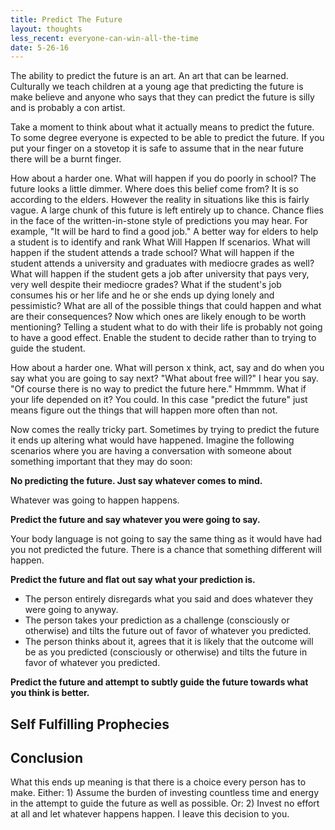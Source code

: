 ```yaml
---
title: Predict The Future
layout: thoughts
less_recent: everyone-can-win-all-the-time
date: 5-26-16
---
```

The ability to predict the future is an art. An art that can be learned. Culturally we teach children at a young age that predicting the future is make believe and anyone who says that they can predict the future is silly and is probably a con artist.

Take a moment to think about what it actually means to predict the future. To some degree everyone is expected to be able to predict the future. If you put your finger on a stovetop it is safe to assume that in the near future there will be a burnt finger.

How about a harder one. What will happen if you do poorly in school? The future looks a little dimmer. Where does this belief come from? It is so according to the elders. However the reality in situations like this is fairly vague. A large chunk of this future is left entirely up to chance. Chance flies in the face of the written-in-stone style of predictions you may hear. For example, "It will be hard to find a good job." A better way for elders to help a student is to identify and rank What Will Happen If scenarios. What will happen if the student attends a trade school? What will happen if the student attends a university and graduates with mediocre grades as well? What will happen if the student gets a job after university that pays very, very well despite their mediocre grades? What if the student's job consumes his or her life and he or she ends up dying lonely and pessimistic? What are all of the possible things that could happen and what are their consequences? Now which ones are likely enough to be worth mentioning? Telling a student what to do with their life is probably not going to have a good effect. Enable the student to decide rather than to trying to guide the student.

How about a harder one. What will person x think, act, say and do when you say what you are going to say next? "What about free will?" I hear you say. "Of course there is no way to predict the future here." Hmmmm. What if your life depended on it? You could. In this case "predict the future" just means figure out the things that will happen more often than not.

Now comes the really tricky part. Sometimes by trying to predict the future it ends up altering what would have happened. Imagine the following scenarios where you are having a conversation with someone about something important that they may do soon:

**No predicting the future. Just say whatever comes to mind.**

Whatever was going to happen happens.

**Predict the future and say whatever you were going to say.**

Your body language is not going to say the same thing as it would have had you not predicted the future. There is a chance that something different will happen.

**Predict the future and flat out say what your prediction is.**

* The person entirely disregards what you said and does whatever they were going to anyway.
* The person takes your prediction as a challenge (consciously or otherwise) and tilts the future out of favor of whatever you predicted.
* The person thinks about it, agrees that it is likely that the outcome will be as you predicted (consciously or otherwise) and tilts the future in favor of whatever you predicted.

**Predict the future and attempt to subtly guide the future towards what you think is better.**


## Self Fulfilling Prophecies

## Conclusion

What this ends up meaning is that there is a choice every person has to make. Either: 1) Assume the burden of investing countless time and energy in the attempt to guide the future as well as possible. Or: 2) Invest no effort at all and let whatever happens happen. I leave this decision to you.